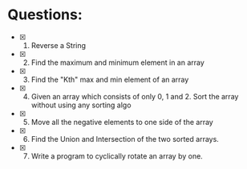 # Questions:

- [x] 1. Reverse a String
- [x] 2. Find the maximum and minimum element in an array
- [x] 3. Find the "Kth" max and min element of an array 
- [x] 4. Given an array which consists of only 0, 1 and 2. Sort the array without using any sorting algo
- [x] 5. Move all the negative elements to one side of the array 
- [x] 6. Find the Union and Intersection of the two sorted arrays.
- [x] 7. Write a program to cyclically rotate an array by one.
